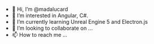 - 👋 Hi, I’m @madalucard
- 👀 I’m interested in Angular, C#.
- 🌱 I’m currently learning Unreal Engine 5 and Electron.js 
- 💞️ I’m looking to collaborate on ...
- 📫 How to reach me ...

<!---
madalucard/madalucard is a ✨ special ✨ repository because its `README.md` (this file) appears on your GitHub profile.
You can click the Preview link to take a look at your changes.
--->
